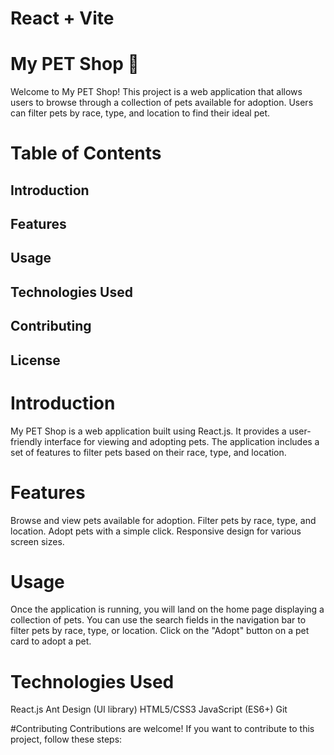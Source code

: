 # React + Vite

# My PET Shop 🐾
Welcome to My PET Shop! This project is a web application that allows users to browse through a collection of pets available for adoption. Users can filter pets by race, type, and location to find their ideal pet.

# Table of Contents
## Introduction
## Features
## Usage
## Technologies Used
## Contributing
## License

# Introduction
My PET Shop is a web application built using React.js. It provides a user-friendly interface for viewing and adopting pets. The application includes a set of features to filter pets based on their race, type, and location.

# Features
Browse and view pets available for adoption.
Filter pets by race, type, and location.
Adopt pets with a simple click.
Responsive design for various screen sizes.

# Usage
Once the application is running, you will land on the home page displaying a collection of pets. You can use the search fields in the navigation bar to filter pets by race, type, or location. Click on the "Adopt" button on a pet card to adopt a pet.

# Technologies Used
React.js
Ant Design (UI library)
HTML5/CSS3
JavaScript (ES6+)
Git

#Contributing
Contributions are welcome! If you want to contribute to this project, follow these steps:
